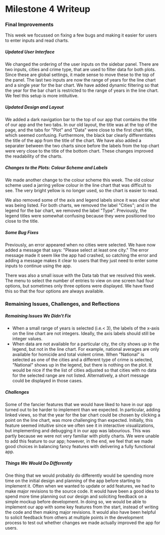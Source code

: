 Milestone 4 Writeup
================

### Final Improvements

This week we focussed on fixing a few bugs and making it easier for users to enter inputs and read charts.

##### Updated User Interface

We changed the ordering of the user inputs on the sidebar panel. There are two inputs, cities and crime type, that are used to filter data for both plots. Since these are global settings, it made sense to move these to the top of the panel. The last two inputs are now the range of years for the line chart and a single year for the bar chart. We have added dynamic filtering so that the year for the bar chart is restricted to the range of years in the line chart. We feel this setup is more intituitive.

##### Updated Design and Layout

We added a dark navigation bar to the top of our app that contains the title of our app and the two tabs. In our old layout, the title was at the top of the page, and the tabs for "Plot" and "Data" were close to the first chart title, which seemed confusing. Furthermore, the black bar clearly differentiates the title of the app from the title of the chart. We have also added a separater between the two charts since before the labels from the top chart were very close to the title of the bottom chart. These changes improved the readability of the charts.

##### Changes to the Plots: Colour Scheme and Labels

We made another change to the colour scheme this week. The old colour scheme used a jarring yellow colour in the line chart that was difficult to see. The very bright yellow is no longer used, so the chart is easier to read.

We also removed some of the axis and legend labels since it was clear what was being listed. For both charts, we removed the label "Cities"; and in the legend for the bar chart, we removed the label "Type". Previously, the legend titles were somewhat confusing because they were positioned too close to the title.

##### Some Bug Fixes

Previously, an error appeared when no cities were selected. We have now added a message that says: "Please select at least one city." The error message made it seem like the app had crashed, so catching the error and adding a message makes it clear to users that they just need to enter some inputs to continue using the app.

There was also a small issue with the Data tab that we resolved this week. The menu to select the number of entries to view on one screen had four options, but sometimes only three options were displayed. We have fixed this so that the four options are always available.

### Remaining Issues, Challenges, and Reflections

##### Remaining Issues We Didn't Fix

-   When a small range of years is selected (i.e.&lt; 3), the labels of the x-axis on the line chart are not integers. Ideally, the axis labels should still be integer values.
-   When data are not available for a particular city, the city shows up in the legend, but not in the line chart. For example, national averages are only available for homicide and total violent crime. When "National" is selected as one of the cities and a different type of crime is selected, "National" shows up in the legend, but there is nothing on the plot. It would be nice if the the list of cities adjusted so that cities with no data for the selected range are not listed. Alternatively, a short message could be displayed in those cases.

##### Challenges

Some of the fancier features that we would have liked to have in our app turned out to be harder to implement than we expected. In particular, adding linked views, so that the year for the bar chart could be chosen by clicking a point on the line chart, was more challenging than expected. Initially, this feature seemed intuitive since we often see it in interactive visualizations, but implementing and debugging it in our app was labourious. This was partly because we were not very familiar with plotly charts. We were unable to add this feature to our app; however, in the end, we feel that we made good choices in balancing fancy features with delivering a fully functional app.

##### Things We Would Do Differently

One thing that we would probably do differently would be spending more time on the initial design and planning of the app before starting to implement it. Often when we wanted to update or add features, we had to make major revisions to the source code. It would have been a good idea to spend more time planning out our design and soliciting feedback on a simple mockup before development. In doing so, we would be able to implement our app with some key features from the start, instead of writing the code and then making major revisions. It would also have been helpful to solicit feedback from others at multiple points in the development process to test out whether changes we made actually improved the app for users.
